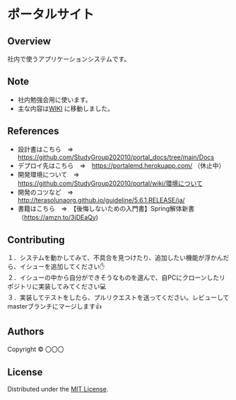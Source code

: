 ポータルサイト
======================

## Overview  
社内で使うアプリケーションシステムです。

Note
-------
- 社内勉強会用に使います。
- 主な内容は[WIKI](https://github.com/StudyGroup202010/portal/wiki ) に移動しました。

References
-------
* 設計書はこちら　⇒　https://github.com/StudyGroup202010/portal_docs/tree/main/Docs
* デプロイ先はこちら　⇒　https://portalemd.herokuapp.com/ （休止中）
* 開発環境について　⇒　https://github.com/StudyGroup202010/portal/wiki/環境について
* 開発のコツなど　⇒　<http://terasolunaorg.github.io/guideline/5.6.1.RELEASE/ja/>  
* 書籍はこちら　⇒　【後悔しないための入門書】Spring解体新書（https://amzn.to/3jDEaQy)  

Contributing
-------
１．システムを動かしてみて、不具合を見つけたり、追加したい機能が浮かんだら、イシューを追加してください:hand:  
２．イシューの中から自分ができそうなものを選んで、自PCにクローンしたリポジトリに実装してみてください:computer:   
３．実装してテストをしたら、プルリクエストを送ってください。レビューしてmasterブランチにマージします:thumbsup:  


Authors
----------
Copyright &copy; 〇〇〇
  
License
----------
Distributed under the [MIT License][mit].
 
[MIT]: http://www.opensource.org/licenses/mit-license.php
